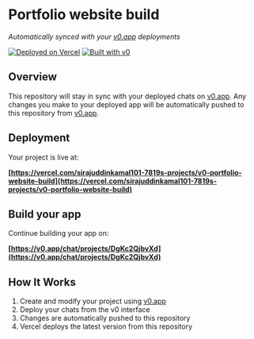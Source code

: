 # Portfolio website build

*Automatically synced with your [v0.app](https://v0.app) deployments*

[![Deployed on Vercel](https://img.shields.io/badge/Deployed%20on-Vercel-black?style=for-the-badge&logo=vercel)](https://vercel.com/sirajuddinkamal101-7819s-projects/v0-portfolio-website-build)
[![Built with v0](https://img.shields.io/badge/Built%20with-v0.app-black?style=for-the-badge)](https://v0.app/chat/projects/DgKc2QjbvXd)

## Overview

This repository will stay in sync with your deployed chats on [v0.app](https://v0.app).
Any changes you make to your deployed app will be automatically pushed to this repository from [v0.app](https://v0.app).

## Deployment

Your project is live at:

**[https://vercel.com/sirajuddinkamal101-7819s-projects/v0-portfolio-website-build](https://vercel.com/sirajuddinkamal101-7819s-projects/v0-portfolio-website-build)**

## Build your app

Continue building your app on:

**[https://v0.app/chat/projects/DgKc2QjbvXd](https://v0.app/chat/projects/DgKc2QjbvXd)**

## How It Works

1. Create and modify your project using [v0.app](https://v0.app)
2. Deploy your chats from the v0 interface
3. Changes are automatically pushed to this repository
4. Vercel deploys the latest version from this repository